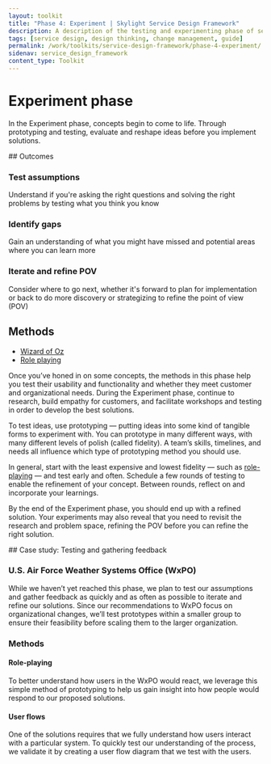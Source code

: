 ```yaml
---
layout: toolkit
title: "Phase 4: Experiment | Skylight Service Design Framework"
description: A description of the testing and experimenting phase of service design, including outcomes and methods
tags: [service design, design thinking, change management, guide]
permalink: /work/toolkits/service-design-framework/phase-4-experiment/
sidenav: service_design_framework
content_type: Toolkit
---
```


# Experiment phase

In the Experiment phase, concepts begin to come to life. Through prototyping and testing, evaluate and reshape ideas before you implement solutions.

<div class="callout--tip callout--summary" markdown="1">
## Outcomes

### Test assumptions
Understand if you're asking the right questions and solving the right problems by testing what you think you know

### Identify gaps
Gain an understanding of what you might have missed and potential areas where you can learn more

### Iterate and refine POV
Consider where to go next, whether it's forward to plan for implementation or back to do more discovery or strategizing to refine the point of view (POV)

## Methods
- [Wizard of Oz](/work/toolkits/service-design-framework/methods/wizard-of-oz/)
- [Role playing](/work/toolkits/service-design-framework/methods/role-playing/)
</div>

Once you’ve honed in on some concepts, the methods in this phase help you test their usability and functionality and whether they meet customer and organizational needs. During the Experiment phase, continue to research, build empathy for customers, and facilitate workshops and testing in order to develop the best solutions.

To test ideas, use prototyping — putting ideas into some kind of tangible forms to experiment with. You can prototype in many different ways, with many different levels of polish (called fidelity). A team’s skills, timelines, and needs all influence which type of prototyping method you should use.

In general, start with the least expensive and lowest fidelity — such as [role-playing](/work/toolkits/service-design-framework/methods/role-playing/) — and test early and often. Schedule a few rounds of testing to enable the refinement of your concept. Between rounds, reflect on and incorporate your learnings.

By the end of the Experiment phase, you should end up with a refined solution. Your experiments may also reveal that you need to revisit the research and problem space, refining the POV before you can refine the right solution.

<div class="callout callout--case-study" markdown="1">
## Case study: Testing and gathering feedback

### U.S. Air Force Weather Systems Office (WxPO)

While we haven’t yet reached this phase, we plan to test our assumptions and gather feedback as quickly and as often as possible to iterate and refine our solutions. Since our recommendations to  WxPO focus on organizational changes, we’ll test prototypes within a smaller group to ensure their feasibility before scaling them to the larger organization.

### Methods

#### Role-playing

To better understand how users in the WxPO would react, we leverage this simple method of prototyping to help us gain insight into how people would respond to our proposed solutions.

#### User flows

One of the solutions requires that we fully understand how users interact with a particular system. To quickly test our understanding of the process, we validate it by creating a user flow diagram that we test with the users.
</div>